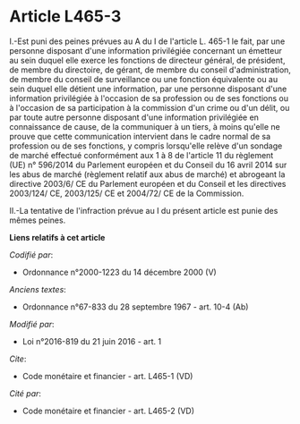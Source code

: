 # Article L465-3

I.-Est puni des peines prévues au A du I de l'article L. 465-1 le fait, par une personne disposant d'une information
privilégiée concernant un émetteur au sein duquel elle exerce les fonctions de directeur général, de président, de membre du
directoire, de gérant, de membre du conseil d'administration, de membre du conseil de surveillance ou une fonction
équivalente ou au sein duquel elle détient une information, par une personne disposant d'une information privilégiée à
l'occasion de sa profession ou de ses fonctions ou à l'occasion de sa participation à la commission d'un crime ou d'un délit,
ou par toute autre personne disposant d'une information privilégiée en connaissance de cause, de la communiquer à un tiers, à
moins qu'elle ne prouve que cette communication intervient dans le cadre normal de sa profession ou de ses fonctions, y
compris lorsqu'elle relève d'un sondage de marché effectué conformément aux 1 à 8 de l'article 11 du règlement (UE) n°
596/2014 du Parlement européen et du Conseil du 16 avril 2014 sur les abus de marché (règlement relatif aux abus de marché)
et abrogeant la directive 2003/6/ CE du Parlement européen et du Conseil et les directives 2003/124/ CE, 2003/125/ CE et
2004/72/ CE de la Commission. 

II.-La tentative de l'infraction prévue au I du présent article est punie des mêmes peines.

**Liens relatifs à cet article**

_Codifié par_:

  - Ordonnance n°2000-1223 du 14 décembre 2000 (V)

_Anciens textes_:

  - Ordonnance n°67-833 du 28 septembre 1967 - art. 10-4 (Ab)

_Modifié par_:

  - Loi n°2016-819 du 21 juin 2016 - art. 1

_Cite_:

  - Code monétaire et financier - art. L465-1 (VD)

_Cité par_:

  - Code monétaire et financier - art. L465-2 (VD)
